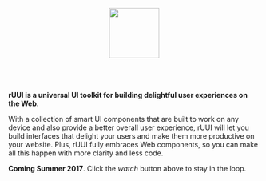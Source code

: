 
<p align="center" style="padding-bottom: 20px;"><a href="http://ruui.io" target="_blank"><img height="100" src="https://cdn.restive.io/img/logo_ruui_github.png"></a></p>
<p>&nbsp;</p>

**rUUI is a universal UI toolkit for building delightful user experiences on the Web**.

With a collection of smart UI components that are built to work on any device and also provide a better overall user experience, rUUI will let you build interfaces that delight your users and make them more productive on your website. Plus, rUUI fully embraces Web components, so you can make all this happen with more clarity and less code.  

**Coming Summer 2017**. Click the *watch* button above to stay in the loop.
